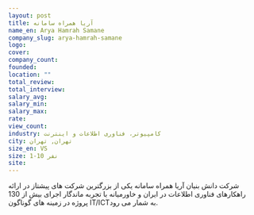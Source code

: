 ```yaml
---
layout: post
title: آریا همراه سامانه
name_en: Arya Hamrah Samane
company_slug: arya-hamrah-samane
logo: 
cover: 
company_count:
founded:
location: ""
total_review: 
total_interview: 
salary_avg: 
salary_min: 
salary_max: 
rate: 
view_count: 
industry: کامپیوتر، فناوری اطلاعات و اینترنت
city: تهران, تهران
size_en: VS
size: 1-10 نفر
site: 
---
```


شرکت دانش بنیان آریا همراه سامانه یکی از بزرگترین شرکت های پیشتاز در ارائه راهکارهای فناوری اطلاعات در ایران و خاورمیانه با تجربه ماندگار اجرای بیش از 130 پروژه در زمینه های گوناگون IT/ICTبه شمار می رود.
